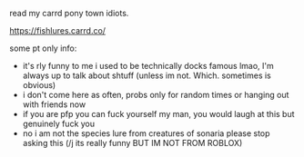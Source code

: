 read my carrd pony town idiots.

https://fishlures.carrd.co/

some pt only info:
- it's rly funny to me i used to be technically docks famous lmao, I'm always up to talk about shtuff (unless im not. Which. sometimes is obvious)
- i don't come here as often, probs only for random times or hanging out with friends now
- if you are pfp you can fuck yourself my man, you would laugh at this but genuinely fuck you 
- no i am not the species lure from creatures of sonaria please stop asking this (/j its really funny BUT IM NOT FROM ROBLOX)

